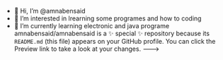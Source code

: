 - 👋 Hi, I’m @amnabensaid
- 👀 I’m interested in lrearning some programes and how to coding 
- 🌱 I’m currently learning electronic and java programe
amnabensaid/amnabensaid is a ✨ special ✨ repository because its `README.md` (this file) appears on your GitHub profile.
You can click the Preview link to take a look at your changes.
--->
